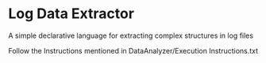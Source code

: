 # Log Data Extractor
A simple declarative language for extracting complex structures in log files

Follow the Instructions mentioned in DataAnalyzer/Execution Instructions.txt
